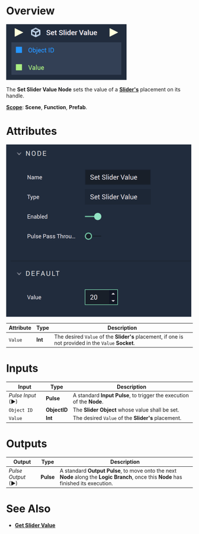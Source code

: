 # Overview

![The Set Slider Value Node.](../../../.gitbook/assets/setslidervaluenode.png)

The **Set Slider Value Node** sets the value of a [**Slider's**](../../../objects-and-types/scene2d-objects/gui.md#slider) placement on its handle. 

[**Scope**](../../overview.md#scopes): **Scene**, **Function**, **Prefab**.

# Attributes

![The Set Slider Value Node Attributes.](../../../.gitbook/assets/setslidervalueattributes.png)

|Attribute|Type|Description|
|---|---|---|
|`Value`|**Int**|The desired `Value` of the **Slider's** placement, if one is not provided in the `Value` **Socket**.|

# Inputs

|Input|Type|Description|
|---|---|---|
|*Pulse Input* (►)|**Pulse**|A standard **Input Pulse**, to trigger the execution of the **Node**.|
|`Object ID`|**ObjectID**|The **Slider Object** whose value shall be set.|
|`Value`|**Int**|The desired `Value` of the **Slider's** placement.|


# Outputs

|Output|Type|Description|
|---|---|---|
|*Pulse Output* (►)|**Pulse**|A standard **Output Pulse**, to move onto the next **Node** along the **Logic Branch**, once this **Node** has finished its execution.|


# See Also

* [**Get Slider Value**](getslidervalue.md)

